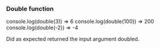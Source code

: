 ### Double function

console.log(double(3)) => 6
console.log(double(100)) => 200
console.log(double(-2)) => -4

Did as expected returned the input argument doubled.
